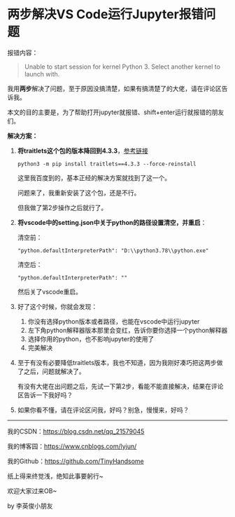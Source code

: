 # 两步解决VS Code运行Jupyter报错问题

报错内容：

> Unable to start session for kernel Python 3. Select another kernel to launch with.

我用**两步**解决了问题，至于原因没搞清楚，如果有搞清楚了的大佬，请在评论区告诉我。

本文的目的主要是，为了帮助打开jupyter就报错、shift+enter运行就报错的朋友们。

**解决方案：**

1. **将traitlets这个包的版本降回到4.3.3**，[参考链接](https://my.oschina.net/u/4319831/blog/4546680)

   ```
   python3 -m pip install traitlets==4.3.3 --force-reinstall
   ```

   这里我百度到的，基本正经的解决方案就找到了这一个。

   问题来了，我重新安装了这个包，还是不行。

   但我做了第2步操作之后就行了。

2. **将vscode中的setting.json中关于python的路径设置清空，并重启**：

   清空前：

   ```
   "python.defaultInterpreterPath": "D:\\python3.78\\python.exe"
   ```

   清空后：

   ```
   "python.defaultInterpreterPath": ""
   ```

   然后关了vscode重启。

3. 好了这个时候，你就会发现：

   1. 你没有选择python版本或者路径，也能在vscode中运行jupyter
   2. 左下角python解释器版本那里会变红，告诉你要你选择一个python解释器
   3. 选择你用的python，也不影响jupyter的使用了
   4. 完美解决

4. 至于有没有必要降低traitlets版本，我也不知道，因为我刚好凑巧把这两步做了之后，问题就解决了。

   有没有大佬在出问题之后，先试一下第2步，看能不能直接解决，结果在评论区告诉一下我好吗？

5. 如果你看不懂，请在评论区问我，好吗？别急，慢慢来，好吗？

------

我的CSDN：https://blog.csdn.net/qq_21579045

我的博客园：https://www.cnblogs.com/lyjun/

我的Github：https://github.com/TinyHandsome

纸上得来终觉浅，绝知此事要躬行~

欢迎大家过来OB~

by 李英俊小朋友